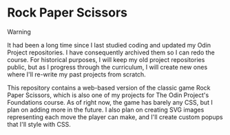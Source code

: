 # Rock Paper Scissors

> [!WARNING]
> It had been a long time since I last studied coding and updated my Odin
> Project repositories. I have consequently archived them so I can redo the
> course. For historical purposes, I will keep my old project repositories
> public, but as I progress through the curriculum, I will create new ones where
> I'll re-write my past projects from scratch.

This repository contains a web-based version of the classic game Rock Paper
Scissors, which is also one of my projects for The Odin Project's Foundations
course. As of right now, the game has barely any CSS, but I plan on adding more
in the future. I also plan on creating SVG images representing each move the
player can make, and I'll create custom popups that I'll style with CSS.
